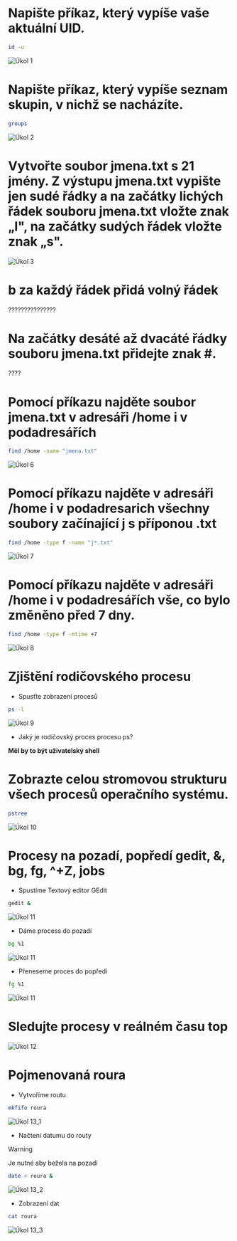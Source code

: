 # Napište příkaz, který vypíše vaše aktuální UID.

```bash
id -u
```
![Úkol 1](../assests/cv6/ukol1.png) 

# Napište příkaz, který vypíše seznam skupin, v nichž se nacházíte. 

```bash
groups
```

![Úkol 2](../assests/cv6/ukol2.png)

# Vytvořte soubor jmena.txt s 21 jmény. Z výstupu jmena.txt vypište jen sudé řádky a  na začátky lichých řádek souboru jmena.txt vložte znak „l", na začátky sudých řádek vložte znak „s".

![Úkol 3](../assests/cv6/ukol3.png)

# b za každý řádek přidá volný řádek

???????????????

# Na začátky desáté až dvacáté řádky souboru jmena.txt přidejte znak #. 

????

# Pomocí příkazu najděte soubor jmena.txt v adresáři /home i v podadresářích

```bash
find /home -name "jmena.txt"
```

![Úkol 6](../assests/cv6/ukol6.png) 

# Pomocí příkazu najděte v adresáři /home i v podadresarich všechny soubory začínající j s příponou .txt 
```bash
find /home -type f -name "j*.txt"
```

![Úkol 7](../assests/cv6/ukol7.png)

# Pomocí příkazu najděte v adresáři /home i v podadresářích vše, co bylo změněno před 7 dny.

```bash
find /home -type f -mtime +7
```

![Úkol 8](../assests/cv6/ukol8.png) 

# Zjištění rodičovského procesu

- Spusťte zobrazení procesů


```bash
ps -l
```

![Úkol 9](../assests/cv6/ukol9_1.png) 

- Jaký je rodičovský proces procesu ps?

**Měl by to být uživatelský shell**

# Zobrazte celou stromovou strukturu všech procesů operačního systému.

```bash
pstree
```

![Úkol 10](../assests/cv6/ukol10.png) 

# Procesy na pozadí, popředí gedit, &, bg, fg, ^+Z, jobs

- Spustíme Textový editor GEdit


```bash
gedit &
```
![Úkol 11](../assests/cv6/ukol11_1.png)

- Dáme process do pozadí


```bash
bg %1
```

![Úkol 11](../assests/cv6/ukol11_2.png)

- Přeneseme proces do popředí

```bash
fg %1
```

![Úkol 11](../assests/cv6/ukol11_3.png) 

# Sledujte procesy v reálném času top

![Úkol 12](../assests/cv6/ukol12.png)

# Pojmenovaná roura

- Vytvoříme routu

```bash
mkfifo roura
```

![Úkol 13_1](../assests/cv6/ukol13_1.png)

- Načtení datumu do routy

> [!WARNING]
> Je nutné aby bežela na pozadí

```bash
date > roura &
```

![Úkol 13_2](../assests/cv6/ukol13_2.png) 

- Zobrazení dat

```bash
cat roura
```

![Úkol 13_3](../assests/cv6/ukol13_3.png) 

